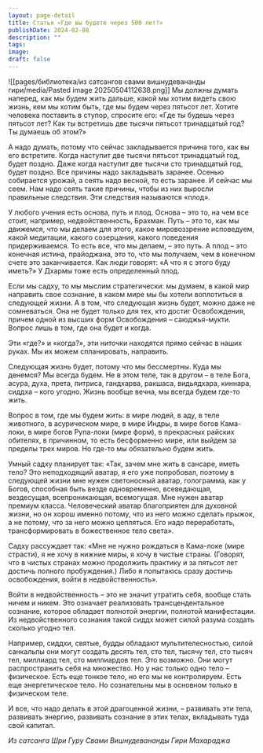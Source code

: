```yaml
---
layout: page-detail
title: Статья «Где вы будете через 500 лет?»
publishDate: 2024-02-08
description: ""
tags: 
image: 
draft: false
---
```

![[pages/библиотека/из сатсангов свами вишнудевананды гири/media/Pasted image 20250504112638.png]]
 Мы должны думать наперед, как мы будем жить дальше, какой мы хотим видеть свою жизнь, кем мы хотим быть, где мы будем через пятьсот лет. Хотите человека поставить в ступор, спросите его: «Где ты будешь через пятьсот лет? Как ты встретишь две тысячи пятьсот тринадцатый год? Ты думаешь об этом?»

 А надо думать, потому что сейчас закладывается причина того, как вы его встретите. Когда наступит две тысячи пятьсот тринадцатый год, будет поздно. Даже когда наступит две тысячи сто тринадцатый год, будет поздно. Все причины надо закладывать заранее. Осенью собирается урожай, а сеять надо весной, то есть заранее. И сейчас мы сеем. Нам надо сеять такие причины, чтобы из них выросли правильные следствия. Эти следствия называются «плод».

 У любого учения есть основа, путь и плод. Основа – это то, на чем все стоит, например, недвойственность, Брахман. Путь – это то, как мы движемся, что мы делаем для этого, какое мировоззрение исповедуем, какой медитации, какого созерцания, какого поведения придерживаемся. То есть все, что мы делаем, – это путь. А плод – это конечная истина, прайоджана, это то, что мы получаем, чем в конечном счете это заканчивается. Как люди говорят: «А что я с этого буду иметь?» У Дхармы тоже есть определенный плод.

 Если мы садху, то мы мыслим стратегически: мы думаем, в какой мир направить свое сознание, в каком мире мы бы хотели воплотиться в следующей жизни. А в том, что следующая жизнь будет, можно даже не сомневаться. Она не будет только для тех, кто достиг Освобождения, причем одной из высших форм Освобождения – саюджья-мукти. Вопрос лишь в том, где она будет и когда.

 Эти «где?» и «когда?», эти ниточки находятся прямо сейчас в наших руках. Мы их можем спланировать, направить.

 Следующая жизнь будет, потому что мы бессмертны. Куда мы денемся? Мы всегда будем. Не в этом теле, так в другом – в теле Бога, асура, духа, прета, питриса, гандхарва, ракшаса, видьядхара, киннара, сиддха – кого угодно. Жизнь вообще вечна, мы всегда будем где-то жить.

 Вопрос в том, где мы будем жить: в мире людей, в аду, в теле животного, в асурическом мире, в мире Индры, в мире богов Кама-локи, в мире богов Рупа-локи (мире форм), в прекрасных райских обителях, в причинном, то есть бесформенно мире, или выйдем за пределы трех миров. Но где-то мы обязательно будем жить.

 Умный садху планирует так: «Так, зачем мне жить в сансаре, иметь тело? Это неподходящий аватар, я его уже попробовал, поэтому в следующей жизни мне нужен светоносный аватар, голограмма, как у Богов, способная быть везде одновременно, всеведающая, вездесущая, всепроникающая, всемогущая. Мне нужен аватар премиум класса. Человеческий аватар благоприятен для духовной жизни, но он хорош именно потому, что из него можно сделать прыжок, а не потому, что за него можно цепляться. Его надо переработать, трансформировать в божественное тело света».

 Садху рассуждает так: «Мне не нужно рождаться в Кама-локе (мире страсти), я не хочу в нижние миры, я хочу в чистые страны. (Говорят, что в чистых странах можно продолжить практику и за пятьсот лет достичь полного пробуждения.) Либо я попытаюсь сразу достичь освобождения, войти в недвойственность».

 Войти в недвойственность – это не значит утратить себя, вообще стать ничем и никем. Это означает реализовать трансцендентальное сознание, которое обладает полнотой энергии, полнотой манифестации. Из недвойственного сознания такой сиддх может силой разума создать сколько угодно тел.

 Например, сиддхи, святые, будды обладают мультителесностью, силой санкальпы они могут создать десять тел, сто тел, тысячу тел, сто тысяч тел, миллиард тел, сто миллиардов тел. Это возможно. Они могут распространить себя на множество. Но у нас только одно тело – физическое. Есть еще тонкое тело, но его мы не контролируем. Есть еще энергетическое тело. Но сознательны мы в основном только в физическом теле.

  
 И все, что надо делать в этой драгоценной жизни, – развивать эти тела, развивать энергию, развивать сознание в этих телах, вкладывать туда свой капитал.

*Из сатсанга Шри Гуру Свами Вишнудевананды Гири Махараджа*